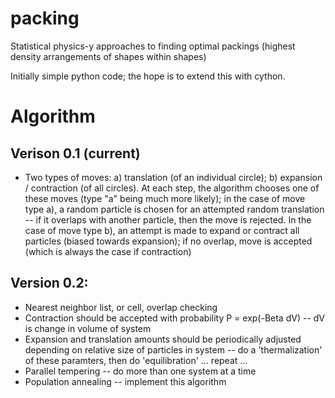 packing
=======

Statistical physics-y approaches to finding optimal packings (highest density arrangements of shapes within shapes)

Initially simple python code; the hope is to extend this with cython.

# Algorithm

## Verison 0.1 (current)
- Two types of moves: a) translation (of an individual circle); b) expansion / contraction (of all circles).  At each step, the algorithm chooses one of these moves (type "a" being much more likely); in the case of move type a), a random particle is chosen for an attempted random translation -- if it overlaps with another particle, then the move is rejected.  In the case of move type b), an attempt is made to expand or contract all particles (biased towards expansion); if no overlap, move is accepted (which is always the case if contraction)

## Version 0.2:
- Nearest neighbor list, or cell, overlap checking
- Contraction should be accepted with probability P = exp(-Beta dV) -- dV is change in volume of system
- Expansion and translation amounts should be periodically adjusted depending on relative size of particles in system -- do a 'thermalization' of these paramters, then do 'equilibration' ... repeat ...
- Parallel tempering -- do more than one system at a time
- Population annealing -- implement this algorithm
